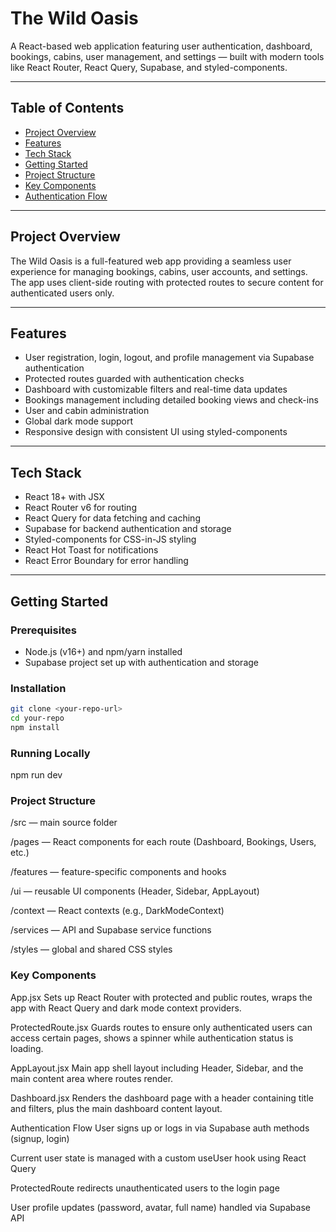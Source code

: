 # The Wild Oasis

A React-based web application featuring user authentication, dashboard, bookings, cabins, user management, and settings — built with modern tools like React Router, React Query, Supabase, and styled-components.

---

## Table of Contents

- [Project Overview](#project-overview)
- [Features](#features)
- [Tech Stack](#tech-stack)
- [Getting Started](#getting-started)
- [Project Structure](#project-structure)
- [Key Components](#key-components)
- [Authentication Flow](#authentication-flow)

---

## Project Overview

The Wild Oasis is a full-featured web app providing a seamless user experience for managing bookings, cabins, user accounts, and settings. The app uses client-side routing with protected routes to secure content for authenticated users only.

---

## Features

- User registration, login, logout, and profile management via Supabase authentication
- Protected routes guarded with authentication checks
- Dashboard with customizable filters and real-time data updates
- Bookings management including detailed booking views and check-ins
- User and cabin administration
- Global dark mode support
- Responsive design with consistent UI using styled-components

---

## Tech Stack

- React 18+ with JSX
- React Router v6 for routing
- React Query for data fetching and caching
- Supabase for backend authentication and storage
- Styled-components for CSS-in-JS styling
- React Hot Toast for notifications
- React Error Boundary for error handling

---

## Getting Started

### Prerequisites

- Node.js (v16+) and npm/yarn installed
- Supabase project set up with authentication and storage

### Installation

```bash
git clone <your-repo-url>
cd your-repo
npm install
```

### Running Locally

npm run dev

### Project Structure

/src — main source folder

/pages — React components for each route (Dashboard, Bookings, Users, etc.)

/features — feature-specific components and hooks

/ui — reusable UI components (Header, Sidebar, AppLayout)

/context — React contexts (e.g., DarkModeContext)

/services — API and Supabase service functions

/styles — global and shared CSS styles

### Key Components

App.jsx
Sets up React Router with protected and public routes, wraps the app with React Query and dark mode context providers.

ProtectedRoute.jsx
Guards routes to ensure only authenticated users can access certain pages, shows a spinner while authentication status is loading.

AppLayout.jsx
Main app shell layout including Header, Sidebar, and the main content area where routes render.

Dashboard.jsx
Renders the dashboard page with a header containing title and filters, plus the main dashboard content layout.

Authentication Flow
User signs up or logs in via Supabase auth methods (signup, login)

Current user state is managed with a custom useUser hook using React Query

ProtectedRoute redirects unauthenticated users to the login page

User profile updates (password, avatar, full name) handled via Supabase API
